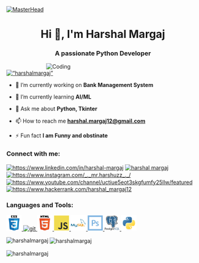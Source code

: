 [![MasterHead](https://mir-s3-cdn-cf.behance.net/project_modules/2800_opt_1/79731568097599.5b50bca477735.jpg)](https://harshalmargaj.io/)
<h1 align="center">Hi 👋, I'm Harshal Margaj</h1>
<h3 align="center">A passionate Python Developer</h3>
<img align="right" alt="Coding" width="400" src="https://cdn.dribbble.com/users/1162077/screenshots/3848914/programmer.gif">

<p align="left"> <a href="https://www.youtube.com/channel/UCtiuE5Eot3skGFUMfy25llw" target="blank"><img src="https://img.shields.io/badge/YouTube-Tech%20Harsh-red?style=for-the-badge&logo=youtube?link=http://left&link=https://www.youtube.com/channel/UCtiuE5Eot3skGFUMfy25llw" alt=“harshalmargaj” /></a> </p>

- 🔭 I’m currently working on **Bank Management System**

- 🌱 I’m currently learning **AI/ML**

- 💬 Ask me about **Python, Tkinter**

- 📫 How to reach me **harshal.margaj12@gmail.com**

- ⚡ Fun fact **I am Funny and obstinate**

<h3 align="left">Connect with me:</h3>
<p align="left">
<a href="www.linkedin.com/in/harshal-margaj" target="blank"><img align="center" src="https://raw.githubusercontent.com/rahuldkjain/github-profile-readme-generator/master/src/images/icons/Social/linked-in-alt.svg" alt="https://www.linkedin.com/in/harshal-margaj" height="30" width="40" /></a>
<a href="https://fb.com/harshal margaj" target="blank"><img align="center" src="https://raw.githubusercontent.com/rahuldkjain/github-profile-readme-generator/master/src/images/icons/Social/facebook.svg" alt="harshal margaj" height="30" width="40" /></a>
<a href="https://instagram.com/https://www.instagram.com/_._mr.harshuzz_._/" target="blank"><img align="center" src="https://raw.githubusercontent.com/rahuldkjain/github-profile-readme-generator/master/src/images/icons/Social/instagram.svg" alt="https://www.instagram.com/_._mr.harshuzz_._/" height="30" width="40" /></a>
<a href="UCtiuE5Eot3skGFUMfy25llw" target="blank"><img align="center" src="https://raw.githubusercontent.com/rahuldkjain/github-profile-readme-generator/master/src/images/icons/Social/youtube.svg" alt="https://www.youtube.com/channel/uctiue5eot3skgfumfy25llw/featured" height="30" width="40" /></a>
<a href="https://www.hackerrank.com/https://www.hackerrank.com/harshal_margaj12" target="blank"><img align="center" src="https://raw.githubusercontent.com/rahuldkjain/github-profile-readme-generator/master/src/images/icons/Social/hackerrank.svg" alt="https://www.hackerrank.com/harshal_margaj12" height="30" width="40" /></a>
</p>

<h3 align="left">Languages and Tools:</h3>
<p align="left"> <a href="https://www.w3schools.com/css/" target="_blank" rel="noreferrer"> <img src="https://raw.githubusercontent.com/devicons/devicon/master/icons/css3/css3-original-wordmark.svg" alt="css3" width="40" height="40"/> </a> <a href="https://git-scm.com/" target="_blank" rel="noreferrer"> <img src="https://www.vectorlogo.zone/logos/git-scm/git-scm-icon.svg" alt="git" width="40" height="40"/> </a> <a href="https://www.w3.org/html/" target="_blank" rel="noreferrer"> <img src="https://raw.githubusercontent.com/devicons/devicon/master/icons/html5/html5-original-wordmark.svg" alt="html5" width="40" height="40"/> </a> <a href="https://developer.mozilla.org/en-US/docs/Web/JavaScript" target="_blank" rel="noreferrer"> <img src="https://raw.githubusercontent.com/devicons/devicon/master/icons/javascript/javascript-original.svg" alt="javascript" width="40" height="40"/> </a> <a href="https://www.mysql.com/" target="_blank" rel="noreferrer"> <img src="https://raw.githubusercontent.com/devicons/devicon/master/icons/mysql/mysql-original-wordmark.svg" alt="mysql" width="40" height="40"/> </a> <a href="https://www.photoshop.com/en" target="_blank" rel="noreferrer"> <img src="https://raw.githubusercontent.com/devicons/devicon/master/icons/photoshop/photoshop-line.svg" alt="photoshop" width="40" height="40"/> </a> <a href="https://www.postgresql.org" target="_blank" rel="noreferrer"> <img src="https://raw.githubusercontent.com/devicons/devicon/master/icons/postgresql/postgresql-original-wordmark.svg" alt="postgresql" width="40" height="40"/> </a> <a href="https://www.python.org" target="_blank" rel="noreferrer"> <img src="https://raw.githubusercontent.com/devicons/devicon/master/icons/python/python-original.svg" alt="python" width="40" height="40"/> </a> </p>

<p><img align="left" src="https://github-readme-stats.vercel.app/api/top-langs?username=harshalmargaj&show_icons=true&locale=en&layout=compact" alt="harshalmargaj" /></p>

<p>&nbsp;<img align="center" src="https://github-readme-stats.vercel.app/api?username=harshalmargaj&show_icons=true&locale=en" alt="harshalmargaj" /></p>

<p><img align="center" src="https://github-readme-streak-stats.herokuapp.com/?user=harshalmargaj&" alt="harshalmargaj" /></p>
